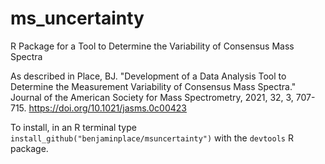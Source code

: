 # ms_uncertainty
R Package for a Tool to Determine the Variability of Consensus Mass Spectra

As described in Place, BJ. "Development of a Data Analysis Tool to Determine the Measurement Variability of Consensus Mass Spectra." Journal of the American Society for Mass Spectrometry, 2021, 32, 3, 707-715.  https://doi.org/10.1021/jasms.0c00423

To install, in an R terminal type `install_github("benjaminplace/msuncertainty")` with the `devtools` R package.
